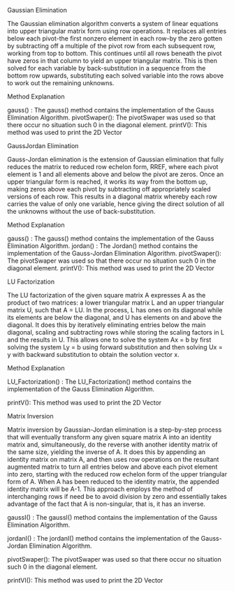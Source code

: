 
Gaussian Elimination

The Gaussian elimination algorithm converts a system of linear equations into upper triangular matrix form using row operations. It replaces all entries below each pivot-the first nonzero element in each row-by the zero gotten by subtracting off a multiple of the pivot row from each subsequent row, working from top to bottom. This continues until all rows beneath the pivot have zeros in that column to yield an upper triangular matrix. This is then solved for each variable by back-substitution in a sequence from the bottom row upwards, substituting each solved variable into the rows above to work out the remaining unknowns.

Method Explanation 

gauss() : The gauss() method contains the implementation of the Gauss Elimination Algorithm. 
pivotSwaper(): The pivotSwaper was used so that there occur no situation such 0 in the diagonal element.
printV(): This method was used to print the 2D Vector


GaussJordan Elimination

Gauss-Jordan elimination is the extension of Gaussian elimination that fully reduces the matrix to reduced row echelon form, RREF, where each pivot element is 1 and all elements above and below the pivot are zeros. Once an upper triangular form is reached, it works its way from the bottom up, making zeros above each pivot by subtracting off appropriately scaled versions of each row. This results in a diagonal matrix whereby each row carries the value of only one variable, hence giving the direct solution of all the unknowns without the use of back-substitution.

Method Explanation 

gauss() : The gauss() method contains the implementation of the Gauss Elimination Algorithm. 
jordan() : The Jordan() method contains the implementation of the Gauss-Jordan Elimination Algorithm.
pivotSwaper(): The pivotSwaper was used so that there occur no situation such 0 in the diagonal element.
printV(): This method was used to print the 2D Vector

LU Factorization

The LU factorization of the given square matrix A expresses A as the product of two matrices: a lower triangular matrix L and an upper triangular matrix U, such that A = LU. In the process, L has ones on its diagonal while its elements are below the diagonal, and U has elements on and above the diagonal. It does this by iteratively eliminating entries below the main diagonal, scaling and subtracting rows while storing the scaling factors in L and the results in U. This allows one to solve the system Ax = b by first solving the system Ly = b using forward substitution and then solving Ux = y with backward substitution to obtain the solution vector x.

Method Explanation 

LU_Factorization() : The LU_Factorization() method contains the implementation of the Gauss Elimination Algorithm. 

printV(): This method was used to print the 2D Vector


Matrix Inversion

Matrix inversion by Gaussian-Jordan elimination is a step-by-step process that will eventually transform any given square matrix A into an identity matrix and, simultaneously, do the reverse with another identity matrix of the same size, yielding the inverse of A. It does this by appending an identity matrix on matrix A, and then uses row operations on the resultant augmented matrix to turn all entries below and above each pivot element into zero, starting with the reduced row echelon form of the upper triangular form of A. When A has been reduced to the identity matrix, the appended identity matrix will be A-1. This approach employs the method of interchanging rows if need be to avoid division by zero and essentially takes advantage of the fact that A is non-singular, that is, it has an inverse.

gaussI() : The gaussI() method contains the implementation of the Gauss Elimination Algorithm. 

jordanI() : The jordanI() method contains the implementation of the Gauss-Jordan Elimination Algorithm.

pivotSwaper(): The pivotSwaper was used so that there occur no situation such 0 in the diagonal element.

printVI(): This method was used to print the 2D Vector
